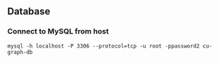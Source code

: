 
## Database

### Connect to MySQL from host

    mysql -h localhost -P 3306 --protocol=tcp -u root -ppassword2 cu-graph-db

